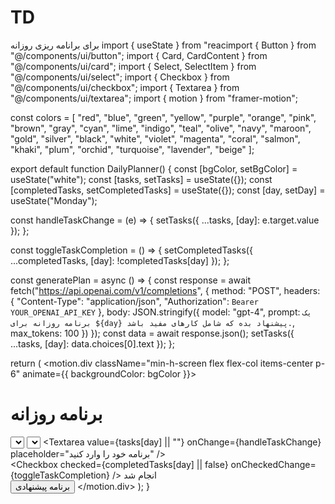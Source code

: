 # TD
برای برانامه ریزی روزانه
import { useState } from "reacimport { Button } from "@/components/ui/button";
import { Card, CardContent } from "@/components/ui/card";
import { Select, SelectItem } from "@/components/ui/select";
import { Checkbox } from "@/components/ui/checkbox";
import { Textarea } from "@/components/ui/textarea";
import { motion } from "framer-motion";

const colors = [
  "red", "blue", "green", "yellow", "purple", "orange", "pink",
  "brown", "gray", "cyan", "lime", "indigo", "teal", "olive", "navy",
  "maroon", "gold", "silver", "black", "white", "violet", "magenta", "coral",
  "salmon", "khaki", "plum", "orchid", "turquoise", "lavender", "beige"
];

export default function DailyPlanner() {
  const [bgColor, setBgColor] = useState("white");
  const [tasks, setTasks] = useState({});
  const [completedTasks, setCompletedTasks] = useState({});
  const [day, setDay] = useState("Monday");

  const handleTaskChange = (e) => {
    setTasks({ ...tasks, [day]: e.target.value });
  };

  const toggleTaskCompletion = () => {
    setCompletedTasks({ ...completedTasks, [day]: !completedTasks[day] });
  };

  const generatePlan = async () => {
    const response = await fetch("https://api.openai.com/v1/completions", {
      method: "POST",
      headers: {
        "Content-Type": "application/json",
        "Authorization": `Bearer YOUR_OPENAI_API_KEY`
      },
      body: JSON.stringify({
        model: "gpt-4",
        prompt: `یک برنامه روزانه برای ${day} پیشنهاد بده که شامل کارهای مفید باشد.`,
        max_tokens: 100
      })
    });
    const data = await response.json();
    setTasks({ ...tasks, [day]: data.choices[0].text });
  };

  return (
    <motion.div className="min-h-screen flex flex-col items-center p-6" animate={{ backgroundColor: bgColor }}>
      <h1 className="text-3xl font-bold mb-4">برنامه روزانه</h1>
      <Select value={day} onChange={setDay} className="mb-4">
        {["Monday", "Tuesday", "Wednesday", "Thursday", "Friday", "Saturday", "Sunday"].map(d => (
          <SelectItem key={d} value={d}>{d}</SelectItem>
        ))}
      </Select>
      <Select value={bgColor} onChange={setBgColor} className="mb-4">
        {colors.map(color => (
          <SelectItem key={color} value={color}>{color}</SelectItem>
        ))}
      </Select>
      <Card className="w-full max-w-md p-4">
        <CardContent>
          <Textarea value={tasks[day] || ""} onChange={handleTaskChange} placeholder="برنامه خود را وارد کنید" />
          <div className="flex items-center mt-2">
            <Checkbox checked={completedTasks[day] || false} onCheckedChange={toggleTaskCompletion} />
            <span className="ml-2">انجام شد</span>
          </div>
          <Button onClick={generatePlan} className="mt-4">برنامه پیشنهادی</Button>
        </CardContent>
      </Card>
    </motion.div>
  );
}
